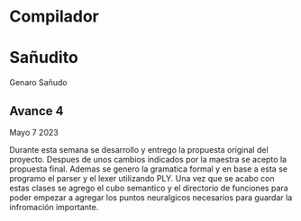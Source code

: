 # Compilador


<h1>Sañudito</h1>
Genaro Sañudo

<h2>Avance 4</h2>
Mayo 7 2023

Durante esta semana se desarrollo y entrego la propuesta original del proyecto. Despues de unos cambios indicados por la maestra se acepto la propuesta final. Ademas se genero la gramatica formal y en base a esta se programo el parser y el lexer utilizando PLY. Una vez que se acabo con estas clases se agrego el cubo semantico y el directorio de funciones para poder empezar a agregar los puntos neuralgicos necesarios para guardar la infromación importante.